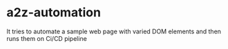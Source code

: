 # a2z-automation
It tries to automate a sample web page with varied DOM elements and then runs them on Ci/CD pipeline

